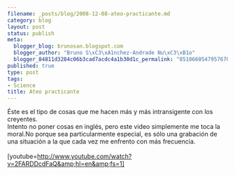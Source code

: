 ```yaml
--- 
filename: _posts/blog/2008-12-08-ateo-practicante.md
category: blog
layout: post
status: publish
meta: 
  blogger_blog: brunosan.blogspot.com
  blogger_author: "Bruno S\xC3\xA1nchez-Andrade Nu\xC3\xB1o"
  blogger_84811d3284c06b3cad7acdc4a1b30d1c_permalink: "8510660547957670275"
published: true
type: post
tags: 
- Science
title: Ateo practicante
---
```

Éste es el tipo de cosas que me hacen más y más intransigente con los creyentes.<br />Intento no poner cosas en inglés, pero este video simplemente me toca la moral.No porque sea particularmente especial, es sólo una grabación de una situación a la que cada vez me enfrento con más frecuencia.<br /><br />[youtube=http://www.youtube.com/watch?v=2FARDDcdFaQ&amp;hl=en&amp;fs=1]
